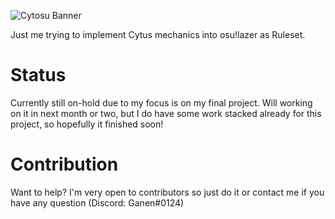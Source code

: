 ![Cytosu Banner](https://raw.githubusercontent.com/GSculerlor/Cytosu/master/assets/Cytosu.png)

Just me trying to implement Cytus mechanics into osu!lazer as Ruleset.

# Status
Currently still on-hold due to my focus is on my final project. Will working on it in next month or two, but I do have some work stacked already for this project, so hopefully it finished soon!

# Contribution
Want to help? I'm very open to contributors so just do it or contact me if you have any question (Discord: Ganen#0124)

